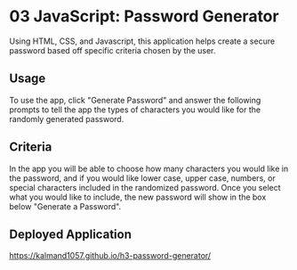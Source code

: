 # 03 JavaScript: Password Generator

Using HTML, CSS, and Javascript, this application helps create a secure password based off
specific criteria chosen by the user. 

## Usage
To use the app, click "Generate Password" and answer the following prompts to tell the
app the types of characters you would like for the randomly generated password. 

## Criteria
In the app you will be able to choose how many characters you would like in the password,
and if you would like lower case, upper case, numbers, or special characters included in 
the randomized password. Once you select what you would like to include, the new 
password will show in the box below "Generate a Password".

## Deployed Application
https://kalmand1057.github.io/h3-password-generator/
